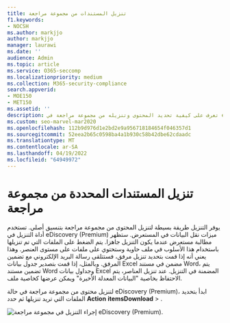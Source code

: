 ```yaml
---
title: تنزيل المستندات من مجموعة مراجعة
f1.keywords:
- NOCSH
ms.author: markjjo
author: markjjo
manager: laurawi
ms.date: ''
audience: Admin
ms.topic: article
ms.service: O365-seccomp
ms.localizationpriority: medium
ms.collection: M365-security-compliance
search.appverid:
- MOE150
- MET150
ms.assetid: ''
description: تعرف على كيفية تحديد المحتوى وتنزيله من مجموعة مراجعة في eDiscovery (Premium) للعروض التقديمية أو المراجعات الخارجية.
ms.custom: seo-marvel-mar2020
ms.openlocfilehash: 112b9d976d1e2bd2e9a956718184654f046357d1
ms.sourcegitcommit: 52eea2b65c0598ba4a1b930c58b42dbe62cdaadc
ms.translationtype: MT
ms.contentlocale: ar-SA
ms.lasthandoff: 04/19/2022
ms.locfileid: "64949972"
---
```

# <a name="download-selected-documents-from-a-review-set"></a>تنزيل المستندات المحددة من مجموعة مراجعة

يوفر التنزيل طريقة بسيطة لتنزيل المحتوى من مجموعة مراجعة بتنسيق أصلي. تستخدم أداة التنزيل في eDiscovery (Premium) ميزات نقل البيانات في المستعرض. ستظهر مطالبة مستعرض عندما يكون التنزيل جاهزا. يتم الضغط على الملفات التي تم تنزيلها باستخدام هذا الأسلوب في ملف حاوية وستحتوي على ملفات على مستوى العنصر. وهذا يعني أنه إذا قمت بتحديد تنزيل مرفق، فستتلقى رسالة البريد الإلكتروني مع تضمين المرفق. وبالمثل، إذا قمت بتصدير جدول بيانات Excel مضمن في مستند Word، يتم تضمين مستند Word وجداول بيانات Excel المضمنة في التنزيل. عند تنزيل العناصر، يتم الاحتفاظ بخاصية "البيانات المعدلة الأخيرة" ويمكن عرضها كخاصية ملف.

لتنزيل محتوى من مجموعة مراجعة في حالة eDiscovery (Premium)، ابدأ بتحديد الملفات التي تريد تنزيلها ثم حدد **Action** **itemsDownload** > .

![إجراء التنزيل في مجموعة مراجعة eDiscovery (Premium).](../media/eDiscoDownload.png)
